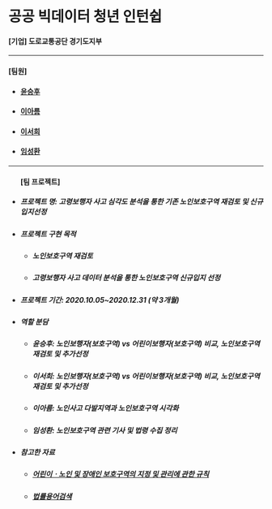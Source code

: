 # 공공 빅데이터 청년 인턴쉽
<h4>[기업] 도로교통공단 경기도지부</h4>
<hr>
<h4>[팀원]</h4>
  <ul>
    <li>
      <h4><a href="https://github.com/happyhoo97">윤승후</a></h4>
    </li>
    <li>
      <h4><a href="https://github.com/Areum120">이아름</a></h4>
    </li>
    <li>
      <h4><a href="https://github.com/seo-1226">이서희</a></h4>
    </li>
    <li>
      <h4><a href="https://github.com/SeongHwan-Lim">임성환</a></h4>
    </li>
  </ul>
<hr>
<ul>
  <h4>[팀 프로젝트]</h4>
    <li>
      <h5>프로젝트 명: 고령보행자 사고 심각도 분석을 통한 기존 노인보호구역 재검토 및 신규입지선정</h5>
    </li>
    <li>
      <h5>프로젝트 구현 목적</h5>
        <ul>
          <li>
            <h5>노인보호구역 재검토</h5>
          </li>
          <li>
            <h5>고령보행자 사고 데이터 분석을 통한 노인보호구역 신규입지 선정</h5>
          </li>
        </ul>
    </li>
    <li>
      <h5>프로젝트 기간: 2020.10.05~2020.12.31 (약 3개월)</h5>
    </li>
    <li>
      <h5>역할 분담</h5>
    </li>
  <ul>
    <li>
      <h5>윤승후: 노인보행자(보호구역) vs 어린이보행자(보호구역) 비교, 노인보호구역 재검토 및 추가선정</h5>
    </li>
    <li>
      <h5>이서희: 노인보행자(보호구역) vs 어린이보행자(보호구역) 비교, 노인보호구역 재검토 및 추가선정</h5>
    </li>
    <li>
      <h5>이아름: 노인사고 다발지역과 노인보호구역 시각화</h5>
    </li>
    <li>
      <h5>임성환: 노인보호구역 관련 기사 및 법령 수집 정리</h5>
    </li>
  </ul>
  <li>
    <h5>참고한 자료</h5>
      <ul>
        <li>
          <h5><a href="https://www.law.go.kr/%EB%B2%95%EB%A0%B9/%EC%96%B4%EB%A6%B0%EC%9D%B4%C2%B7%EB%85%B8%EC%9D%B8%20%EB%B0%8F%20%EC%9E%A5%EC%95%A0%EC%9D%B8%20%EB%B3%B4%ED%98%B8%EA%B5%AC%EC%97%AD%EC%9D%98%20%EC%A7%80%EC%A0%95%20%EB%B0%8F%20%EA%B4%80%EB%A6%AC%EC%97%90%20%EA%B4%80%ED%95%9C%20%EA%B7%9C%EC%B9%99">어린이ㆍ노인 및 장애인 보호구역의 지정 및 관리에 관한 규칙</a></h5>
        </li>
        <li>
          <h5><a href="https://www.easylaw.go.kr/CSP/Main.laf">법률용어검색</a></h5>
        </li>
      </ul>
  </li>
</ul>
